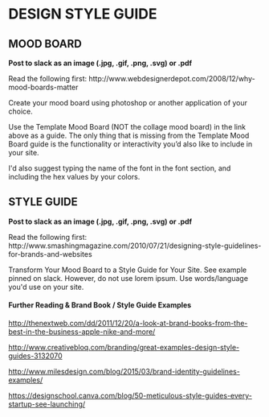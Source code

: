 # DESIGN STYLE GUIDE

## MOOD BOARD
<b>Post to slack as an image (.jpg, .gif, .png, .svg) or .pdf</b>

<p>Read the following first: http://www.webdesignerdepot.com/2008/12/why-mood-boards-matter</p>

<p>Create your mood board using photoshop or another application of your choice.</p>
<p>Use the Template Mood Board (NOT the collage mood board) in the link above as a guide. The only thing that is missing from the Template Mood Board guide is the functionality or interactivity you’d also like to include in your site.</p>
<p>I'd also suggest typing the name of the font in the font section, and including the hex values by your colors.</p>


## STYLE GUIDE
<b>Post to slack as an image (.jpg, .gif, .png, .svg) or .pdf</b>

<p>Read the following first: http://www.smashingmagazine.com/2010/07/21/designing-style-guidelines-for-brands-and-websites</p>

<p>Transform Your Mood Board to a Style Guide for Your Site. See example pinned on slack. However, do not use lorem ipsum. Use words/language you'd use on your site.</p>






#### Further Reading & Brand Book / Style Guide Examples
http://thenextweb.com/dd/2011/12/20/a-look-at-brand-books-from-the-best-in-the-business-apple-nike-and-more/

http://www.creativebloq.com/branding/great-examples-design-style-guides-3132070

http://www.milesdesign.com/blog/2015/03/brand-identity-guidelines-examples/

https://designschool.canva.com/blog/50-meticulous-style-guides-every-startup-see-launching/